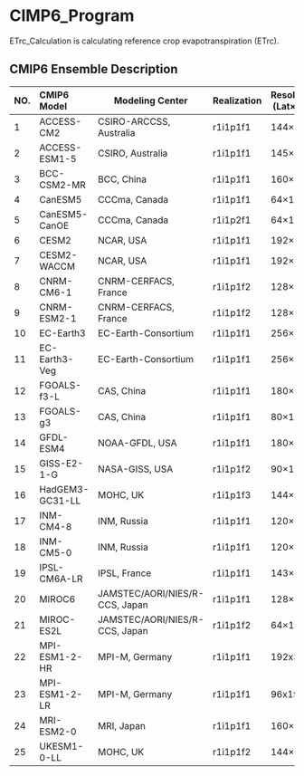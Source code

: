 # CIMP6_Program

ETrc_Calculation is calculating reference crop evapotranspiration (ETrc). 

## CMIP6 Ensemble Description

| NO. | CMIP6 Model     | Modeling Center                | Realization | Resolution (Lat×Lon) | Link |
|:--- |:--------------- | ------------------------------ | ----------- | -------------------- | ---- |
| 1   | ACCESS-CM2      | CSIRO-ARCCSS, Australia        | r1i1p1f1    | 144×192              | .mat |
| 2   | ACCESS-ESM1-5   | CSIRO, Australia               | r1i1p1f1    | 145×192              | .mat |
| 3   | BCC-CSM2-MR     | BCC, China                     | r1i1p1f1    | 160×320              | .mat |
| 4   | CanESM5         | CCCma, Canada                  | r1i1p1f1    | 64×128               | .mat |
| 5   | CanESM5-CanOE   | CCCma, Canada                  | r1i1p2f1    | 64×128               | .mat |
| 6   | CESM2           | NCAR, USA                      | r1i1p1f1    | 192×288              | .mat |
| 7   | CESM2-WACCM     | NCAR, USA                      | r1i1p1f1    | 192×288              | .mat |
| 8   | CNRM-CM6-1      | CNRM-CERFACS, France           | r1i1p1f2    | 128×256              | .mat |
| 9   | CNRM-ESM2-1     | CNRM-CERFACS, France           | r1i1p1f2    | 128×256              | .mat |
| 10  | EC-Earth3       | EC-Earth-Consortium            | r1i1p1f1    | 256×512              | .mat |
| 11  | EC-Earth3-Veg   | EC-Earth-Consortium            | r1i1p1f1    | 256×512              | .mat |
| 12  | FGOALS-f3-L     | CAS, China                     | r1i1p1f1    | 180×288              | .mat |
| 13  | FGOALS-g3       | CAS, China                     | r1i1p1f1    | 80×180               | .mat |
| 14  | GFDL-ESM4       | NOAA-GFDL, USA                 | r1i1p1f1    | 180×288              | .mat |
| 15  | GISS-E2-1-G     | NASA-GISS, USA                 | r1i1p1f2    | 90×144               | .mat |
| 16  | HadGEM3-GC31-LL | MOHC, UK                       | r1i1p1f3    | 144×192              | .mat |
| 17  | INM-CM4-8       | INM, Russia                    | r1i1p1f1    | 120×180              | .mat |
| 18  | INM-CM5-0       | INM, Russia                    | r1i1p1f1    | 120×180              | .mat |
| 19  | IPSL-CM6A-LR    | IPSL, France                   | r1i1p1f1    | 143×144              | .mat |
| 20  | MIROC6          | JAMSTEC/AORI/NIES/R-CCS, Japan | r1i1p1f1    | 128×256              | .mat |
| 21  | MIROC-ES2L      | JAMSTEC/AORI/NIES/R-CCS, Japan | r1i1p1f2    | 64×128               | .mat |
| 22  | MPI-ESM1-2-HR   | MPI-M, Germany                 | r1i1p1f1    | 192x384              | .mat |
| 23  | MPI-ESM1-2-LR   | MPI-M, Germany                 | r1i1p1f1    | 96x192               | .mat |
| 24  | MRI-ESM2-0      | MRI, Japan                     | r1i1p1f1    | 160×320              | .mat |
| 25  | UKESM1-0-LL     | MOHC, UK                       | r1i1p1f2    | 144×192              | .mat |


